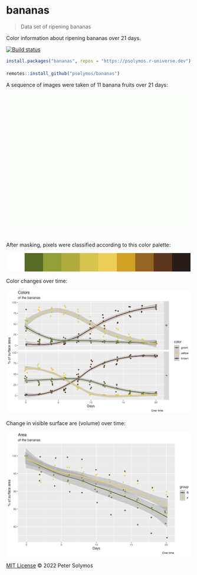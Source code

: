 # bananas
> Data set of ripening bananas

Color information about ripening bananas over 21 days.

[![Build
status](https://github.com/psolymos/bananas/actions/workflows/check.yml/badge.svg)](https://github.com/psolymos/bananas/actions)

``` r
install.packages("bananas", repos = "https://psolymos.r-universe.dev")

remotes::install_github("psolymos/bananas")
```

A sequence of images were taken of 11 banana fruits over 21 days:

![](https://github.com/psolymos/bananas/raw/master/26_B.gif)

After masking, pixels were classified according to this color palette:

![](https://github.com/psolymos/bananas/raw/master/palette.png)

Color changes over time:

![](https://github.com/psolymos/bananas/raw/master/colors.png)

Change in visible surface are (volume) over time:

![](https://github.com/psolymos/bananas/raw/master/volume.png)

[MIT License](./LICENSE) © 2022 Peter Solymos
